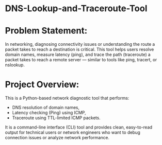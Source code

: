 # DNS-Lookup-and-Traceroute-Tool

# Problem Statement:
In networking, diagnosing connectivity issues or understanding the route a packet takes to reach a destination is critical. This tool helps users resolve domain names, measure latency (ping), and trace the path (traceroute) a packet takes to reach a remote server — similar to tools like ping, tracert, or nslookup.

# Project Overview:
This is a Python-based network diagnostic tool that performs:
- DNS resolution of domain names,
- Latency checking (Ping) using ICMP,
- Traceroute using TTL-limited ICMP packets.
  
It is a command-line interface (CLI) tool and provides clean, easy-to-read output for technical users or network engineers who want to debug connection issues or analyze network performance.
